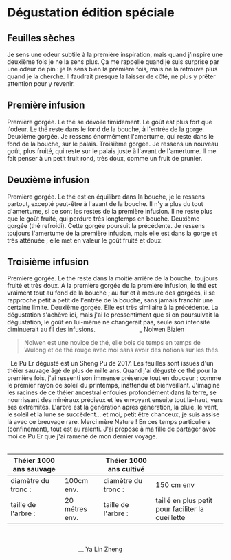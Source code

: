 # Dégustation édition spéciale

## Feuilles sèches
Je sens une odeur subtile à la première inspiration, mais quand j'inspire une deuxième fois je ne la sens plus. Ça me rappelle quand je suis surprise par une odeur de pin : je la sens bien la première fois, mais ne la retrouve plus quand je la cherche. Il faudrait presque la laisser de côté, ne plus y prêter attention pour y revenir.
 

## Première infusion
Première gorgée. Le thé se dévoile timidement. Le goût est plus fort que l'odeur. Le thé reste dans le fond de la bouche, à l'entrée de la gorge.
Deuxième gorgée. Je ressens énormément l'amertume, qui reste dans le fond de la bouche, sur le palais.
Troisième gorgée. Je ressens un nouveau goût, plus fruité, qui reste sur le palais juste à l'avant de l'amertume. Il me fait penser à un petit fruit rond, très doux, comme un fruit de prunier.

## Deuxième infusion
Première gorgée. Le thé est en équilibre dans la bouche, je le ressens partout, excepté peut-être à l'avant de la bouche. Il n'y a plus du tout d'amertume, si ce sont les restes de la première infusion. Il ne reste plus que le goût fruité, qui perdure très longtemps en bouche.
Deuxième gorgée (thé refroidi). Cette gorgée poursuit la précédente. Je ressens toujours l'amertume de la première infusion, mais elle est dans la gorge et très atténuée ; elle met en valeur le goût fruité et doux.

## Troisième infusion
Première gorgée. Le thé reste dans la moitié arrière de la bouche, toujours fruité et très doux. A la première gorgée de la première infusion, le thé est vraiment tout au fond de la bouche ; au fur et à mesure des gorgées, il se rapproche petit à petit de l'entrée de la bouche, sans jamais franchir une certaine limite.
Deuxième gorgée. Elle est très similaire à la précédente.
La dégustation s'achève ici, mais j'ai le pressentiment que si on poursuivait la dégustation, le goût en lui-même ne changerait pas, seule son intensité diminuerait au fil des infusions.                          _ Nolwen Bizien

> Nolwen est une novice de thé, elle bois de temps en temps de Wulong et de thé rouge avec moi sans avoir des notions sur les thés.

 
Le Pu Er dégusté est un Sheng Pu de 2017. Les feuilles sont issues d'un théier sauvage âgé de plus de mille ans. Quand j'ai dégusté ce thé pour la première fois, j'ai ressenti son immense présence tout en douceur ; comme le premier rayon de soleil du printemps, inattendu et bienveillant. J'imagine les racines de ce théier ancestral enfouies profondément dans la terre, se nourrissant des minéraux précieux et les envoyant ensuite tout là-haut, vers ses extrémités. L'arbre est là génération après génération, la pluie, le vent, le soleil et la lune se succèdent... et moi, petit être chanceux, je suis assise là avec ce breuvage rare. Merci mère Nature !
En ces temps particuliers (confinement), tout est au ralenti. J'ai proposé à ma fille de partager avec moi ce Pu Er que j'ai ramené de mon dernier voyage.                                                                                     

| Théier 1000 ans sauvage |                  | Théier 1000 ans cultivé |            |
| ----------------------- | ---------------- | ----------------------- | ---------- |
| diamètre du tronc :     | 100cm env.       | diamètre du tronc :     | 150 cm env | 
| taille de l'arbre :     | 20 métres env.   | taille de l'arbre :     | taillé en plus petit pour faciliter la cueillette | 

                                                                                                                                                                                                                                                                                                          
__ Ya Lin Zheng
